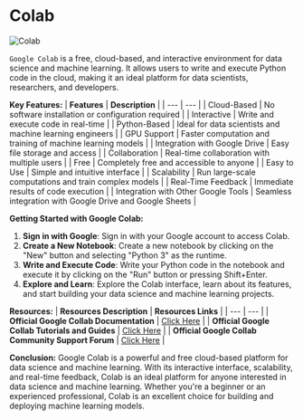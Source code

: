 # Colab
![Colab](https://github.com/Nendoroids/Colab/blob/main/banner.png)

`Google Colab` is a free, cloud-based, and interactive environment for data science and machine learning. It allows users to write and execute Python code in the cloud, making it an ideal platform for data scientists, researchers, and developers.

**Key Features:**
| **Features**                        | **Description**                                              |
| ---                                 | ---                                                          |
| Cloud-Based                         | No software installation or configuration required           |
| Interactive                         | Write and execute code in real-time                          |
| Python-Based                        | Ideal for data scientists and machine learning engineers     |
| GPU Support                         | Faster computation and training of machine learning models   |
| Integration with Google Drive       | Easy file storage and access                                 |
| Collaboration                       | Real-time collaboration with multiple users                  |
| Free                                | Completely free and accessible to anyone                     |
| Easy to Use                         | Simple and intuitive interface                               |
| Scalability                         | Run large-scale computations and train complex models        |
| Real-Time Feedback                  | Immediate results of code execution                          |
| Integration with Other Google Tools | Seamless integration with Google Drive and Google Sheets     |

**Getting Started with Google Colab:**
1. **Sign in with Google**: Sign in with your Google account to access Colab.
2. **Create a New Notebook**: Create a new notebook by clicking on the "New" button and selecting "Python 3" as the runtime.
3. **Write and Execute Code**: Write your Python code in the notebook and execute it by clicking on the "Run" button or pressing Shift+Enter.
4. **Explore and Learn**: Explore the Colab interface, learn about its features, and start building your data science and machine learning projects.

**Resources:**
| **Resources Description**                           | **Resources Links**                                                   |
| ---                                                 | ---                                                                   |
| **Official Google Collab Documentation**            | [Click Here](https://colab.research.google.com/notebooks/intro.ipynb) |
| **Official Google Collab Tutorials and Guides**     | [Click Here](https://colab.research.google.com/notebooks/intro.ipynb) |
| **Official Google Collab Community Support Forum**  | [Click Here](https://groups.google.com/forum/#!forum/google-colab)    |

**Conclusion:**
Google Colab is a powerful and free cloud-based platform for data science and machine learning. With its interactive interface, scalability, and real-time feedback, Colab is an ideal platform for anyone interested in data science and machine learning. Whether you're a beginner or an experienced professional, Colab is an excellent choice for building and deploying machine learning models.
